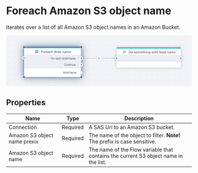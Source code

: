 # Foreach Amazon S3 object name

Iterates over a list of all Amazon S3 object names in an Amazon Bucket. 

![img](../../../../images/flow/foreach-blob-name.png)

## Properties

| Name             | Type      |Description                                             |
|------------------|-----------|--------------------------------------------------------|
| Connection       | Required  | A SAS Uri to an Amazon S3 bucket.      |
| Amazon S3 object name prexix | Required  | The name of the object to filter. **Note!** The prefix is case sensitive. |
| Amazon S3 object name | Required | The name of the Flow variable that contains the current S3 object name in the list. |